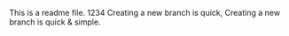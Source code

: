 This is a readme file.
1234
Creating a new branch is quick,
Creating a new branch is quick & simple.

